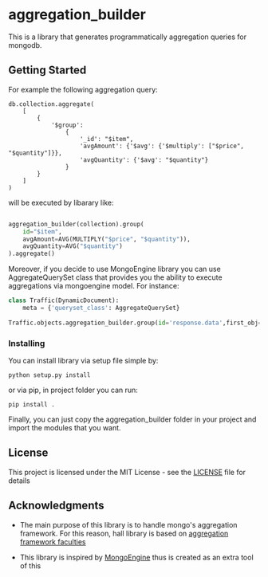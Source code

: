 # aggregation_builder

This is a library that generates programmatically aggregation queries for mongodb. 


## Getting Started

For example the following aggregation query:
```
db.collection.aggregate(
    [
        {
            '$group':
                {
                    '_id': "$item",
                    'avgAmount': {'$avg': {'$multiply': ["$price", "$quantity"]}},
                    'avgQuantity': {'$avg': "$quantity"}
                }
        }
    ]
)
```

will be executed by libarary like:

```python

aggregation_builder(collection).group(
    id="$item",
    avgAmount=AVG(MULTIPLY("$price", "$quantity")),
    avgQuantity=AVG("$quantity")
).aggregate()

```

Moreover, if you decide to use MongoEngine library you can use AggregateQuerySet class that provides you the ability to execute aggregations via mongoengine model. For instance:

```python
class Traffic(DynamicDocument):
    meta = {'queryset_class': AggregateQuerySet}
    
Traffic.objects.aggregation_builder.group(id='response.data',first_obj=FIRST('$$ROOT')).skip(5).limit(7).execute()
```

### Installing

You can install library via setup file simple by:


```
python setup.py install
```

or via pip, in project folder you can run:

```
pip install .
```

Finally, you can just copy the aggregation_builder folder in your project and import the modules that you want.

## License

This project is licensed under the MIT License - see the [LICENSE](LICENSE) file for details

## Acknowledgments

* The main purpose of this library is to handle mongo's aggregation framework. For this reason, hall library is based on [aggregation framework faculties](https://docs.mongodb.com/v3.4/aggregation/)

* This library is inspired by [MongoEngine](http://mongoengine.org/) thus is created as an extra tool of this
